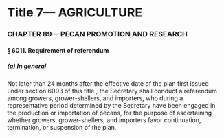 
# Title 7— AGRICULTURE
### CHAPTER 89— PECAN PROMOTION AND RESEARCH
#### § 6011. Requirement of referendum
##### (a) In general

Not later than 24 months after the effective date of the plan first issued under section 6003 of this title , the Secretary shall conduct a referendum among growers, grower-shellers, and importers, who during a representative period determined by the Secretary have been engaged in the production or importation of pecans, for the purpose of ascertaining whether growers, grower-shellers, and importers favor continuation, termination, or suspension of the plan.
